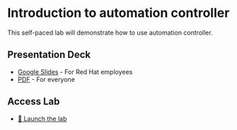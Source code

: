 # Introduction to automation controller


This self-paced lab will demonstrate how to use automation controller.


## Presentation Deck

- [Google Slides](https://docs.google.com/presentation/d/111dFh4S9GPRp0PT44d173TWB-Y2Lg248M0Cdj-USXA8/edit?usp=sharing) - For Red Hat employees
- [PDF](decks/labguide-controller.pdf) - For everyone

  
## Access Lab

- <a target="_new" href="https://play.instruqt.com/embed/redhat/tracks/controller-101?token=em_mUfT4xw1TXybXnBr">🚀 Launch the lab</a>


